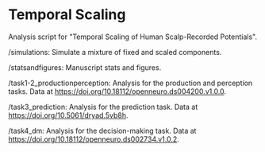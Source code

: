 # Temporal Scaling

Analysis script for "Temporal Scaling of Human Scalp-Recorded Potentials".

/simulations: Simulate a mixture of fixed and scaled components. 

/statsandfigures: Manuscript stats and figures.  

/task1-2_productionperception: Analysis for the production and perception tasks. Data at https://doi.org/10.18112/openneuro.ds004200.v1.0.0. 

/task3_prediction: Analysis for the prediction task. Data at https://doi.org/10.5061/dryad.5vb8h.  

/task4_dm: Analysis for the decision-making task. Data at https://doi.org/10.18112/openneuro.ds002734.v1.0.2.  
